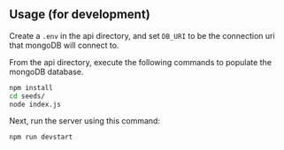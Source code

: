 ## Usage (for development)

Create a `.env` in the api directory, and set `DB_URI` to be the
connection uri that mongoDB will connect to.

From the api directory, execute the following commands to populate
the mongoDB database.

```bash
npm install
cd seeds/
node index.js
```

Next, run the server using this command:

```bash
npm run devstart
```
